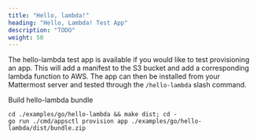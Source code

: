 ```yaml
---
title: "Hello, lambda!"
heading: "Hello, Lambda! Test App"
description: "TODO"
weight: 50
---
```


The hello-lambda test app is available if you would like to test provisioning an app. This will add a manifest to the S3 bucket and add a corresponding lambda function to AWS. The app can then be installed from your Mattermost server and tested through the `/hello-lambda` slash command.

Build hello-lambda bundle

`cd ./examples/go/hello-lambda && make dist; cd -`  
`go run ./cmd/appsctl provision app ./examples/go/hello-lambda/dist/bundle.zip`
